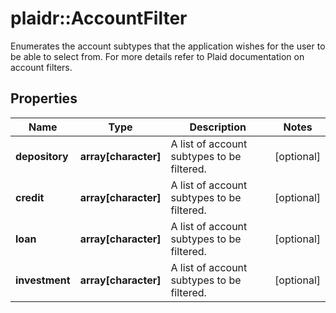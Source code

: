 # plaidr::AccountFilter

Enumerates the account subtypes that the application wishes for the user to be able to select from. For more details refer to Plaid documentation on account filters.

## Properties
Name | Type | Description | Notes
------------ | ------------- | ------------- | -------------
**depository** | **array[character]** | A list of account subtypes to be filtered. | [optional] 
**credit** | **array[character]** | A list of account subtypes to be filtered. | [optional] 
**loan** | **array[character]** | A list of account subtypes to be filtered. | [optional] 
**investment** | **array[character]** | A list of account subtypes to be filtered. | [optional] 


